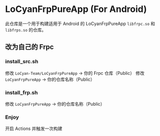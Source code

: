# LoCyanFrpPureApp (For Android)

此仓库是一个用于构建适用于 Android 的 LoCyanFrpPureApp `libfrpc.so` 和 `libfrps.so` 的仓库。  

## 改为自己的 Frpc

### install_src.sh

修改 `LoCyan-Team/LoCyanFrpPureApp` -> 你的 Frpc 仓库（Public）
修改 `LoCyanFrpPureApp` -> 你的仓库名称（Public）

### install_frp.sh

修改 `LoCyanFrpPureApp` -> 你的仓库名称（Public）

### Enjoy

开启 Actions 并触发一次构建
